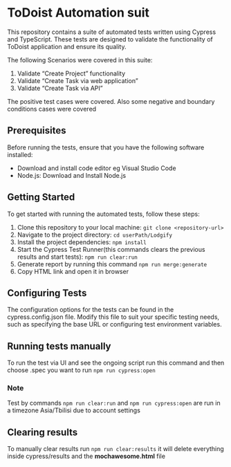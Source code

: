# ToDoist Automation suit
 
This repository contains a suite of automated tests written using Cypress and TypeScript. These tests are designed to validate the functionality of ToDoist application and ensure its quality.

The following Scenarios were covered in this suite:
1. Validate “Create Project” functionality
2. Validate “Create Task via web application”
3. Validate  “Create Task via API”

The positive test cases were covered. Also some negative and boundary conditions cases were covered

## Prerequisites
Before running the tests, ensure that you have the following software installed:
- Download and install code editor eg Visual Studio Code
- Node.js: Download and Install Node.js

## Getting Started
To get started with running the automated tests, follow these steps:

1. Clone this repository to your local machine:
`git clone <repository-url>`
2. Navigate to the project directory:
`cd userPath/Lodgify`
3. Install the project dependencies:
`npm install`
4. Start the Cypress Test Runner(this commands clears the previous results and start tests):
`npm run clear:run`
5. Generate report by running this command
`npm run merge:generate`
6. Copy HTML link and open it in browser

## Configuring Tests
The configuration options for the tests can be found in the cypress.config.json file. Modify this file to suit your specific testing needs, such as specifying the base URL or configuring test environment variables.

## Running tests manually
To run the test via UI and see the ongoing script run this command and then choose .spec you want to run
`npm run cypress:open` 

### Note 
Test by commands `npm run clear:run` and `npm run cypress:open` are run in a timezone Asia/Tbilisi due to account settings

## Clearing results
To manually clear results run `npm run clear:results` it will delete everything inside cypress/results and the **mochawesome.html** file
